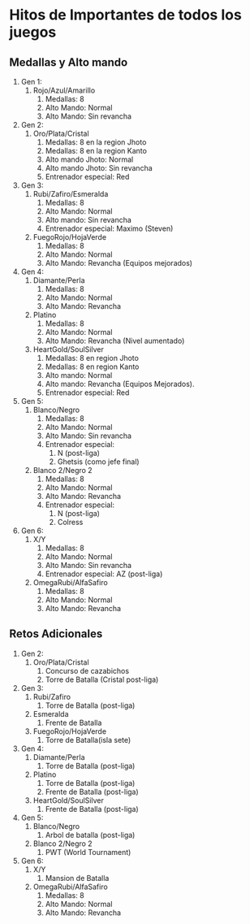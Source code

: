 # Hitos de Importantes de todos los juegos

## Medallas y Alto mando
1. Gen 1: 
	1. Rojo/Azul/Amarillo
		1. Medallas: 8
		2. Alto Mando: Normal
		3. Alto Mando: Sin revancha
2. Gen 2: 
	1. Oro/Plata/Cristal
		1. Medallas: 8 en la region Jhoto
		2. Medallas: 8 en la region Kanto
		3. Alto mando Jhoto: Normal
		4. Alto mando Jhoto: Sin revancha
		5. Entrenador especial: Red
3. Gen 3: 
	1. Rubi/Zafiro/Esmeralda
		1. Medallas: 8
		2. Alto Mando: Normal
		3. Alto mando: Sin revancha
		4. Entrenador especial: Maximo (Steven)
	2. FuegoRojo/HojaVerde
		1. Medallas: 8
		2. Alto Mando: Normal
		3. Alto Mando: Revancha (Equipos mejorados)
4. Gen 4: 
	1. Diamante/Perla
		1. Medallas: 8
		2. Alto Mando: Normal
		3. Alto Mando: Revancha
	2. Platino
		1. Medallas: 8
		2. Alto Mando: Normal
		3. Alto Mando: Revancha (Nivel aumentado)
	3. HeartGold/SoulSilver
		1. Medallas: 8 en region Jhoto
		2. Medallas: 8 en region Kanto
		3. Alto mando: Normal
		4. Alto mando: Revancha (Equipos Mejorados).
		5. Entrenador especial: Red
5. Gen 5:
	1. Blanco/Negro
		1. Medallas: 8
		2. Alto Mando: Normal
		3. Alto Mando: Sin revancha
		4. Entrenador especial: 
			1. N (post-liga)
			2. Ghetsis (como jefe final)
	2. Blanco 2/Negro 2
		1. Medallas: 8
		2. Alto Mando: Normal
		3. Alto Mando: Revancha
		4. Entrenador especial:
			1. N (post-liga)
			2. Colress
6. Gen 6:
	1. X/Y
		1. Medallas: 8
		2. Alto Mando: Normal
		3. Alto Mando: Sin revancha
		4. Entrenador especial: AZ (post-liga)
	2. OmegaRubi/AlfaSafiro
		1. Medallas: 8
		2. Alto Mando: Normal
		3. Alto Mando: Revancha

## Retos Adicionales
1. Gen 2: 
	1. Oro/Plata/Cristal
		1. Concurso de cazabichos
		2. Torre de Batalla (Cristal post-liga)		
1. Gen 3: 
	1. Rubi/Zafiro
		1. Torre de Batalla (post-liga)
	2. Esmeralda
		1. Frente de Batalla
	3. FuegoRojo/HojaVerde
		1. Torre de Batalla(isla sete)
2. Gen 4: 
	1. Diamante/Perla
		1. Torre de Batalla (post-liga)
	2. Platino
		1. Torre de Batalla (post-liga)
		2. Frente de Batalla (post-liga)
	3. HeartGold/SoulSilver
		1. Frente de Batalla (post-liga)
3. Gen 5:
	1. Blanco/Negro
		1. Arbol de batalla (post-liga)
	2. Blanco 2/Negro 2
		1. PWT (World Tournament)
4. Gen 6:
	1. X/Y
		1. Mansion de Batalla
	2. OmegaRubi/AlfaSafiro
		1. Medallas: 8
		2. Alto Mando: Normal
		3. Alto Mando: Revancha